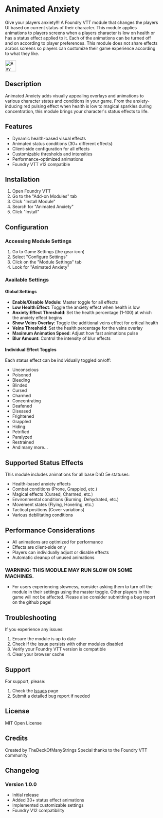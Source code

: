 # Animated Anxiety

Give your players anxiety!!! A Foundry VTT module that changes the players UI based on current status of their character. This module applies animations to players screens when a players character is low on health or has a status effect applied to it. Each of the animations can be turned off and on according to player preferences. This module does not share effects across screens so players can customize their game experience according to what they like.

<a href='https://ko-fi.com/thedeckofmanystrings' target='_blank'><img height='36' style='border:0px;height:36px;' src='https://storage.ko-fi.com/cdn/kofi6.png?v=6' border='0' alt='Buy Me a Coffee at ko-fi.com' /></a>

## Description

Animated Anxiety adds visually appealing overlays and animations to various character states and conditions in your game. From the anxiety-inducing red pulsing effect when health is low to magical sparkles during concentration, this module brings your character's status effects to life.

## Features

- Dynamic health-based visual effects
- Animated status conditions (30+ different effects)
- Client-side configuration for all effects
- Customizable thresholds and intensities
- Performance-optimized animations
- Foundry VTT v12 compatible

## Installation

1. Open Foundry VTT
2. Go to the "Add-on Modules" tab
3. Click "Install Module"
4. Search for "Animated Anxiety"
5. Click "Install"

## Configuration

### Accessing Module Settings

1. Go to Game Settings (the gear icon)
2. Select "Configure Settings"
3. Click on the "Module Settings" tab
4. Look for "Animated Anxiety"

### Available Settings

#### Global Settings

- **Enable/Disable Module**: Master toggle for all effects
- **Low Health Effect**: Toggle the anxiety effect when health is low
- **Anxiety Effect Threshold**: Set the health percentage (1-100) at which the anxiety effect begins
- **Show Veins Overlay**: Toggle the additional veins effect for critical health
- **Veins Threshold**: Set the health percentage for the veins overlay
- **Maximum Animation Speed**: Adjust how fast animations pulse
- **Blur Amount**: Control the intensity of blur effects

#### Individual Effect Toggles

Each status effect can be individually toggled on/off:

- Unconscious
- Poisoned
- Bleeding
- Blinded
- Cursed
- Charmed
- Concentrating
- Deafened
- Diseased
- Frightened
- Grappled
- Hiding
- Petrified
- Paralyzed
- Restrained
- And many more...

## Supported Status Effects

This module includes animations for all base DnD 5e statuses:

- Health-based anxiety effects
- Combat conditions (Prone, Grappled, etc.)
- Magical effects (Cursed, Charmed, etc.)
- Environmental conditions (Burning, Dehydrated, etc.)
- Movement states (Flying, Hovering, etc.)
- Tactical positions (Cover variations)
- Various debilitating conditions

## Performance Considerations

- All animations are optimized for performance
- Effects are client-side only
- Players can individually adjust or disable effects
- Automatic cleanup of unused animations

### WARNING: THIS MODULE MAY RUN SLOW ON SOME MACHINES.

- For users experiencing slowness, consider asking them to turn off the module in their settings using the master toggle. Other players in the game will not be affected. Please also consider submitting a bug report on the github page!

## Troubleshooting

If you experience any issues:

1. Ensure the module is up to date
2. Check if the issue persists with other modules disabled
3. Verify your Foundry VTT version is compatible
4. Clear your browser cache

## Support

For support, please:

1. Check the [Issues](https://github.com/TheDeckOfManyStrings/animatedanxiety/issues) page
2. Submit a detailed bug report if needed

## License

MIT Open License

## Credits

Created by TheDeckOfManyStrings
Special thanks to the Foundry VTT community

## Changelog

### Version 1.0.0

- Initial release
- Added 30+ status effect animations
- Implemented customizable settings
- Foundry V12 compatibility
